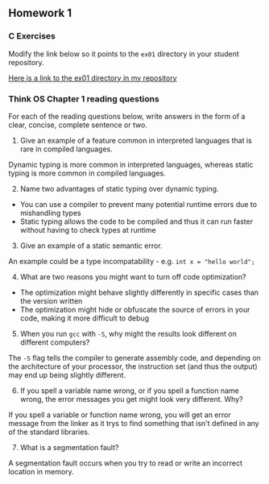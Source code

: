 ## Homework 1

### C Exercises

Modify the link below so it points to the `ex01` directory in your
student repository.

[Here is a link to the ex01 directory in my repository](https://github.com/phuston/ExercisesInC/tree/master/exercises/ex01)

### Think OS Chapter 1 reading questions

For each of the reading questions below, write answers in the form of
a clear, concise, complete sentence or two.

1) Give an example of a feature common in interpreted languages that is rare in compiled languages.

  Dynamic typing is more common in interpreted languages, whereas static typing is more common in compiled languages.

2) Name two advantages of static typing over dynamic typing.

  - You can use a compiler to prevent many potential runtime errors due to mishandling types
  - Static typing allows the code to be compiled and thus it can run faster without having to check types at runtime

3) Give an example of a static semantic error.

  An example could be a type incompatability - e.g. `int x = "hello world";`

4) What are two reasons you might want to turn off code optimization?

  - The optimization might behave slightly differently in specific cases than the version written
  - The optimization might hide or obfuscate the source of errors in your code, making it more difficult to debug

5) When you run `gcc` with `-S`, why might the results look different on different computers?

  The `-S` flag tells the compiler to generate assembly code, and depending on the architecture of your processor, the instruction set (and thus the output) may end up being slightly different.

6) If you spell a variable name wrong, or if you spell a function name wrong, the error messages you get might look very different.  Why?

  If you spell a variable or function name wrong, you will get an error message from the linker as it trys to find something that isn't defined in any of the standard libraries.

7) What is a segmentation fault?

  A segmentation fault occurs when you try to read or write an incorrect location in memory. 
